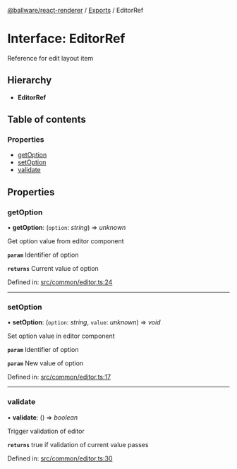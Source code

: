 [@ballware/react-renderer](../README.md) / [Exports](../modules.md) / EditorRef

# Interface: EditorRef

Reference for edit layout item

## Hierarchy

* **EditorRef**

## Table of contents

### Properties

- [getOption](editorref.md#getoption)
- [setOption](editorref.md#setoption)
- [validate](editorref.md#validate)

## Properties

### getOption

• **getOption**: (`option`: *string*) => *unknown*

Get option value from editor component

**`param`** Identifier of option

**`returns`** Current value of option

Defined in: [src/common/editor.ts:24](https://github.com/frankball/ballware-react-renderer/blob/762165e/src/common/editor.ts#L24)

___

### setOption

• **setOption**: (`option`: *string*, `value`: *unknown*) => *void*

Set option value in editor component

**`param`** Identifier of option

**`param`** New value of option

Defined in: [src/common/editor.ts:17](https://github.com/frankball/ballware-react-renderer/blob/762165e/src/common/editor.ts#L17)

___

### validate

• **validate**: () => *boolean*

Trigger validation of editor

**`returns`** true if validation of current value passes

Defined in: [src/common/editor.ts:30](https://github.com/frankball/ballware-react-renderer/blob/762165e/src/common/editor.ts#L30)
